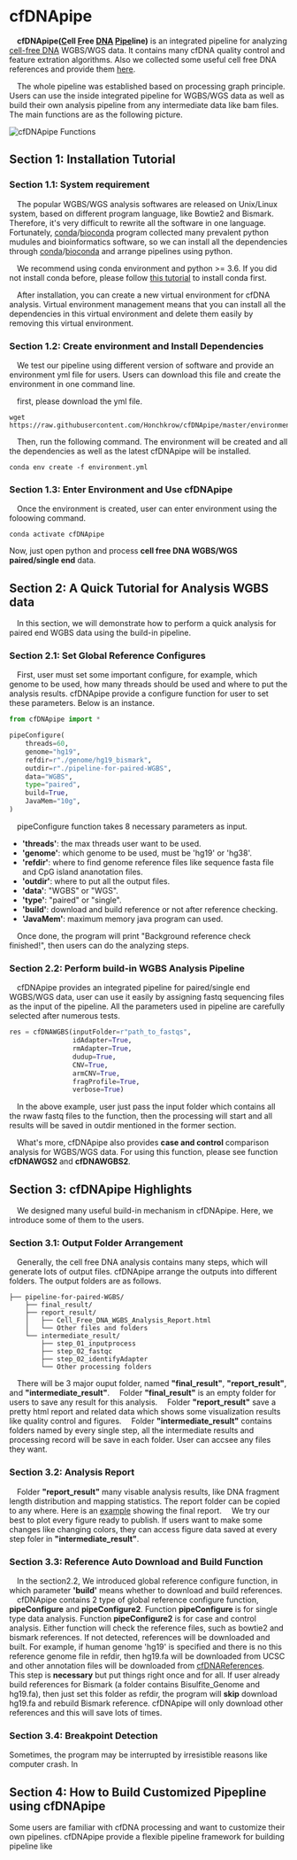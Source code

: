 # cfDNApipe

&emsp;**cfDNApipe(<u>C</u>ell <u>F</u>ree <u>DNA</u> <u>Pipe</u>line)** is an integrated pipeline for analyzing [cell-free DNA](https://en.wikipedia.org/wiki/Circulating_free_DNA) WGBS/WGS data. It contains many cfDNA quality control and feature extration algorithms. Also we collected some useful cell free DNA references and provide them [here](https://honchkrow.github.io/cfDNAReferences/).

&emsp;The whole pipeline was established based on processing graph principle. Users can use the inside integrated pipeline for WGBS/WGS data as well as build their own analysis pipeline from any intermediate data like bam files. The main functions are as the following picture.

![cfDNApipe Functions](./pipeline.png)

## Section 1: Installation Tutorial

### Section 1.1: System requirement

&emsp;The popular WGBS/WGS analysis softwares are released on Unix/Linux system, based on different program language, like Bowtie2 and Bismark. Therefore, it's very difficult to rewrite all the software in one language. Fortunately, [conda](https://docs.conda.io/en/latest/)/[bioconda](http://bioconda.github.io/) program collected many prevalent python mudules and bioinformatics software, so we can install all the dependencies through [conda](https://docs.conda.io/en/latest/)/[bioconda](http://bioconda.github.io/) and arrange pipelines using python.

&emsp;We recommend using conda environment and python >= 3.6. If you did not install conda before, please follow [this tutorial](https://docs.conda.io/projects/conda/en/latest/user-guide/install/) to install conda first.

&emsp;After installation, you can create a new virtual environment for cfDNA analysis. Virtual environment management means that you can install all the dependencies in this virtual environment and delete them easily by removing this virtual environment.

### Section 1.2: Create environment and Install Dependencies

&emsp;We test our pipeline using different version of software and provide an environment yml file for users. Users can download this file and create the environment in one command line. 

&emsp;first, please download the yml file.

```shell
wget https://raw.githubusercontent.com/Honchkrow/cfDNApipe/master/environment.yml
```

&emsp;Then, run the following command. The environment will be created and all the dependencies as well as the latest cfDNApipe will be installed.

```shell
conda env create -f environment.yml
```

### Section 1.3: Enter Environment and Use cfDNApipe

&emsp;Once the environment is created, user can enter environment using the foloowing command.

```shell
conda activate cfDNApipe
```

 Now, just open python and process **cell free DNA WGBS/WGS paired/single end** data.

## Section 2: A Quick Tutorial for Analysis WGBS data

&emsp;In this section, we will demonstrate how to perform a quick analysis for paired end WGBS data using the build-in pipeline.

### Section 2.1: Set Global Reference Configures

&emsp;First, user must set some important configure, for example, which genome to be used, how many threads should be used and where to put the analysis results. cfDNApipe provide a configure function for user to set these parameters. Below is an instance.

```Python
from cfDNApipe import *

pipeConfigure(
    threads=60,
    genome="hg19",
    refdir=r"./genome/hg19_bismark",
    outdir=r"./pipeline-for-paired-WGBS",
    data="WGBS",
    type="paired",
    build=True,
    JavaMem="10g",
)
```

&emsp;pipeConfigure function takes 8 necessary parameters as input. 
- **'threads'**: the max threads user want to be used. 
- **'genome'**: which genome to be used, must be 'hg19' or 'hg38'. 
- **'refdir'**: where to find genome reference files like sequence fasta file and CpG island ananotation files. 
- **'outdir'**: where to put all the output files.
- **'data'**: "WGBS" or "WGS".
- **'type'**: "paired" or "single".
- **'build'**: download and build reference or not after reference checking.
- **'JavaMem'**: maximum memory java program can used.

&emsp;Once done, the program will print "Background reference check finished!", then users can do the analyzing steps.

### Section 2.2: Perform build-in WGBS Analysis Pipeline

&emsp;cfDNApipe provides an integrated pipeline for paired/single end WGBS/WGS data, user can use it easily by assigning fastq sequencing files as the input of the pipeline. All the parameters used in pipeline are carefully selected after numerous tests.

```Python
res = cfDNAWGBS(inputFolder=r"path_to_fastqs",
                idAdapter=True,
                rmAdapter=True,
                dudup=True,
                CNV=True,
                armCNV=True,
                fragProfile=True,
                verbose=True)
```

&emsp;In the above example, user just pass the input folder which contains all the rwaw fastq files to the function, then the processing will start and all results will be saved in outdir mentioned in the former section.

&emsp;What's more, cfDNApipe also provides **case and control**  comparison analysis for WGBS/WGS data. For using this function, please see function **cfDNAWGS2** and **cfDNAWGBS2**.

## Section 3: cfDNApipe Highlights

&emsp;We designed many useful build-in mechanism in cfDNApipe. Here, we introduce some of them to the users. 

### Section 3.1: Output Folder Arrangement

&emsp;Generally, the cell free DNA analysis contains many steps, which will generate lots of output files. cfDNApipe arrange the outputs into different folders. The output folders are as follows.

```
├── pipeline-for-paired-WGBS/  
    ├── final_result/  
    ├── report_result/  
    │   ├── Cell_Free_DNA_WGBS_Analysis_Report.html  
    │   └── Other files and folders  
    └── intermediate_result/  
        ├── step_01_inputprocess  
        ├── step_02_fastqc  
        ├── step_02_identifyAdapter  
        └── Other processing folders  
```

&emsp;There will be 3 major ouput folder, named **"final_result"**, **"report_result"**, and **"intermediate_result"**. 
&emsp;Folder **"final_result"** is an empty folder for users to save any result for this analysis. 
&emsp;Folder **"report_result"** save a pretty html report and related data which shows some visualization results like quality control and figures. 
&emsp;Folder **"intermediate_result"** contains folders named by every single step, all the intermediate results and processing record will be save in each folder. User can accsee any files they want.

### Section 3.2: Analysis Report

&emsp;Folder **"report_result"** many visable analysis results, like DNA fragment length distribution and mapping statistics. The report folder can be copied to any where. Here is an [example]() showing the final report.
&emsp;We try our best to plot every figure ready to publish. If users want to make some changes like changing colors, they can access figure data saved at every step foler in  **"intermediate_result"**.

### Section 3.3: Reference Auto Download and Build Function

&emsp;In the section2.2, We introduced global reference configure function, in which parameter **'build'** means whether to download and build references.
&emsp;cfDNApipe contains 2 type of global reference configure function, **pipeConfigure** and **pipeConfigure2**. Function **pipeConfigure** is for single type data analysis. Function **pipeConfigure2** is for case and control analysis. Either function will check the reference files, such as bowtie2 and bismark references. If not detected, references will be downloaded and built. For example, if human genome 'hg19' is specified and there is no this reference genome file in refdir, then hg19.fa will be downloaded from UCSC and other annotation files will be downloaded from [cfDNAReferences](https://honchkrow.github.io/cfDNAReferences/). 
&emsp;This step is **necessary** but put things right once and for all. If user already build references for Bismark (a folder contains Bisulfite_Genome and hg19.fa), then just set this folder as refdir, the program will **skip** download hg19.fa and rebuild Bismark reference. cfDNApipe will only download other references and this will save lots of times.

### Section 3.4: Breakpoint Detection

Sometimes, the program may be interrupted by irresistible reasons like computer crash. In 




## Section 4: How to Build Customized Pipepline using cfDNApipe

Some users are familiar with cfDNA processing and want to customize their own pipelines. cfDNApipe provide a flexible pipeline framework for building pipeline like 


